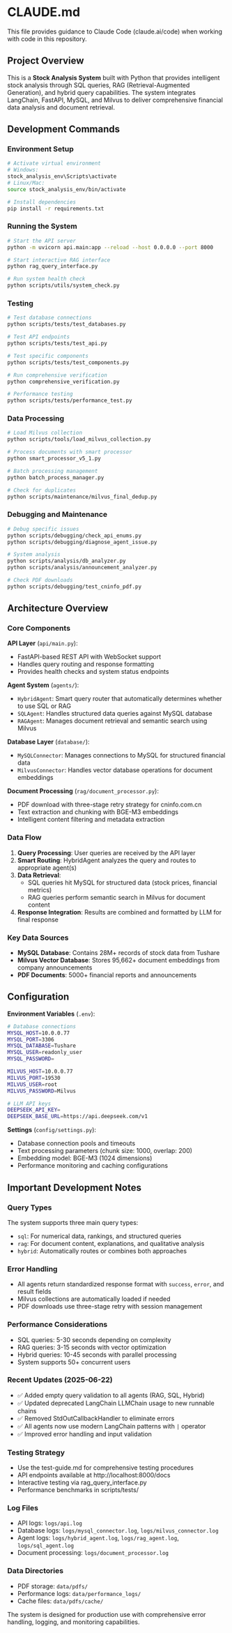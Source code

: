 # CLAUDE.md

This file provides guidance to Claude Code (claude.ai/code) when working with code in this repository.

## Project Overview

This is a **Stock Analysis System** built with Python that provides intelligent stock analysis through SQL queries, RAG (Retrieval-Augmented Generation), and hybrid query capabilities. The system integrates LangChain, FastAPI, MySQL, and Milvus to deliver comprehensive financial data analysis and document retrieval.

## Development Commands

### Environment Setup
```bash
# Activate virtual environment
# Windows:
stock_analysis_env\Scripts\activate
# Linux/Mac:
source stock_analysis_env/bin/activate

# Install dependencies
pip install -r requirements.txt
```

### Running the System
```bash
# Start the API server
python -m uvicorn api.main:app --reload --host 0.0.0.0 --port 8000

# Start interactive RAG interface
python rag_query_interface.py

# Run system health check
python scripts/utils/system_check.py
```

### Testing
```bash
# Test database connections
python scripts/tests/test_databases.py

# Test API endpoints
python scripts/tests/test_api.py

# Test specific components
python scripts/tests/test_components.py

# Run comprehensive verification
python comprehensive_verification.py

# Performance testing
python scripts/tests/performance_test.py
```

### Data Processing
```bash
# Load Milvus collection
python scripts/tools/load_milvus_collection.py

# Process documents with smart processor
python smart_processor_v5_1.py

# Batch processing management
python batch_process_manager.py

# Check for duplicates
python scripts/maintenance/milvus_final_dedup.py
```

### Debugging and Maintenance
```bash
# Debug specific issues
python scripts/debugging/check_api_enums.py
python scripts/debugging/diagnose_agent_issue.py

# System analysis
python scripts/analysis/db_analyzer.py
python scripts/analysis/announcement_analyzer.py

# Check PDF downloads
python scripts/debugging/test_cninfo_pdf.py
```

## Architecture Overview

### Core Components

**API Layer** (`api/main.py`):
- FastAPI-based REST API with WebSocket support
- Handles query routing and response formatting
- Provides health checks and system status endpoints

**Agent System** (`agents/`):
- `HybridAgent`: Smart query router that automatically determines whether to use SQL or RAG
- `SQLAgent`: Handles structured data queries against MySQL database
- `RAGAgent`: Manages document retrieval and semantic search using Milvus

**Database Layer** (`database/`):
- `MySQLConnector`: Manages connections to MySQL for structured financial data
- `MilvusConnector`: Handles vector database operations for document embeddings

**Document Processing** (`rag/document_processor.py`):
- PDF download with three-stage retry strategy for cninfo.com.cn
- Text extraction and chunking with BGE-M3 embeddings
- Intelligent content filtering and metadata extraction

### Data Flow

1. **Query Processing**: User queries are received by the API layer
2. **Smart Routing**: HybridAgent analyzes the query and routes to appropriate agent(s)
3. **Data Retrieval**: 
   - SQL queries hit MySQL for structured data (stock prices, financial metrics)
   - RAG queries perform semantic search in Milvus for document content
4. **Response Integration**: Results are combined and formatted by LLM for final response

### Key Data Sources

- **MySQL Database**: Contains 28M+ records of stock data from Tushare
- **Milvus Vector Database**: Stores 95,662+ document embeddings from company announcements
- **PDF Documents**: 5000+ financial reports and announcements

## Configuration

**Environment Variables** (`.env`):
```bash
# Database connections
MYSQL_HOST=10.0.0.77
MYSQL_PORT=3306
MYSQL_DATABASE=Tushare
MYSQL_USER=readonly_user
MYSQL_PASSWORD=

MILVUS_HOST=10.0.0.77
MILVUS_PORT=19530
MILVUS_USER=root
MILVUS_PASSWORD=Milvus

# LLM API keys
DEEPSEEK_API_KEY=
DEEPSEEK_BASE_URL=https://api.deepseek.com/v1
```

**Settings** (`config/settings.py`):
- Database connection pools and timeouts
- Text processing parameters (chunk size: 1000, overlap: 200)
- Embedding model: BGE-M3 (1024 dimensions)
- Performance monitoring and caching configurations

## Important Development Notes

### Query Types
The system supports three main query types:
- `sql`: For numerical data, rankings, and structured queries
- `rag`: For document content, explanations, and qualitative analysis  
- `hybrid`: Automatically routes or combines both approaches

### Error Handling
- All agents return standardized response format with `success`, `error`, and result fields
- Milvus collections are automatically loaded if needed
- PDF downloads use three-stage retry with session management

### Performance Considerations
- SQL queries: 5-30 seconds depending on complexity
- RAG queries: 3-15 seconds with vector optimization
- Hybrid queries: 10-45 seconds with parallel processing
- System supports 50+ concurrent users

### Recent Updates (2025-06-22)
- ✅ Added empty query validation to all agents (RAG, SQL, Hybrid)
- ✅ Updated deprecated LangChain LLMChain usage to new runnable chains
- ✅ Removed StdOutCallbackHandler to eliminate errors
- ✅ All agents now use modern LangChain patterns with `|` operator
- ✅ Improved error handling and input validation

### Testing Strategy
- Use the test-guide.md for comprehensive testing procedures
- API endpoints available at http://localhost:8000/docs
- Interactive testing via rag_query_interface.py
- Performance benchmarks in scripts/tests/

### Log Files
- API logs: `logs/api.log`
- Database logs: `logs/mysql_connector.log`, `logs/milvus_connector.log`
- Agent logs: `logs/hybrid_agent.log`, `logs/rag_agent.log`, `logs/sql_agent.log`
- Document processing: `logs/document_processor.log`

### Data Directories
- PDF storage: `data/pdfs/`
- Performance logs: `data/performance_logs/`
- Cache files: `data/pdfs/cache/`

The system is designed for production use with comprehensive error handling, logging, and monitoring capabilities.